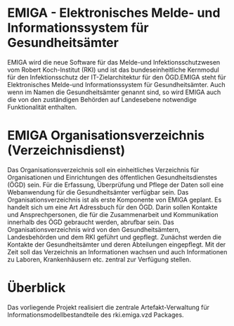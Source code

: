 # EMIGA - Elektronisches Melde- und Informationssystem für Gesundheitsämter
EMIGA wird die neue Software für das Melde-und Infektionsschutzwesen vom Robert Koch-Institut (RKI) und ist das bundeseinheitliche Kernmodul für den Infektionsschutz der IT-Zielarchitektur
für den ÖGD.EMIGA steht für Elektronisches Melde-und Informationssystem für Gesundheitsämter. Auch wenn im Namen die Gesundheitsämter genannt sind, so wird EMIGA auch die von den zuständigen Behörden auf Landesebene notwendige Funktionalität enthalten.
# EMIGA Organisationsverzeichnis (Verzeichnisdienst)
Das Organisationsverzeichnis soll ein einheitliches Verzeichnis für Organisationen und Einrichtungen des öffentlichen Gesundheitsdienstes (ÖGD) sein. Für die Erfassung, Überprüfung und Pflege der Daten soll eine Webanwendung für die Gesundheitsämter verfügbar sein. Das Organisationsverzeichnis ist als erste Komponente von EMIGA geplant. Es handelt sich um eine Art Adressbuch für den ÖGD. Darin sollen Kontakte und Ansprechpersonen, die für die Zusammenarbeit und Kommunikation innerhalb des ÖGD gebraucht werden, abrufbar sein. Das Organisationsverzeichnis wird von den Gesundheitsämtern, Landesbehörden und dem RKI geführt und gepflegt.
Zunächst werden die Kontakte der Gesundheitsämter und deren Abteilungen eingepflegt. Mit der Zeit soll das Verzeichnis an Informationen wachsen und auch Informationen zu Laboren, Krankenhäusern etc. zentral zur Verfügung stellen.
# Überblick
Das vorliegende Projekt realisiert die zentrale Artefakt-Verwaltung für Informationsmodellbestandteile des rki.emiga.vzd Packages.
